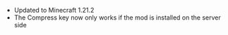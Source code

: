 - Updated to Minecraft 1.21.2
- The Compress key now only works if the mod is installed on the server side 